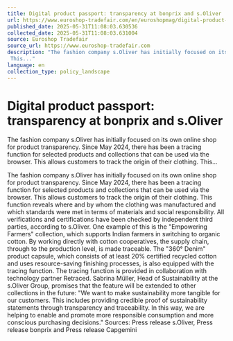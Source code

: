 ```yaml
---
title: Digital product passport: transparency at bonprix and s.Oliver
url: https://www.euroshop-tradefair.com/en/euroshopmag/digital-product-passport-transparency-at-bonprix-and-s-Oliver
published_date: 2025-05-31T11:08:03.630536
collected_date: 2025-05-31T11:08:03.631004
source: Euroshop Tradefair
source_url: https://www.euroshop-tradefair.com
description: "The fashion company s.Oliver has initially focused on its own online shop for product transparency. Since May 2024, there has been a tracing function for selected products and collections that can be used via the browser. This allows customers to track the origin of their clothing. 
 This..."
language: en
collection_type: policy_landscape
---
```


# Digital product passport: transparency at bonprix and s.Oliver

The fashion company s.Oliver has initially focused on its own online shop for product transparency. Since May 2024, there has been a tracing function for selected products and collections that can be used via the browser. This allows customers to track the origin of their clothing. 
 This...

The fashion company s.Oliver has initially focused on its own online shop for product transparency. Since May 2024, there has been a tracing function for selected products and collections that can be used via the browser. This allows customers to track the origin of their clothing. 
 This function reveals where and by whom the clothing was manufactured and which standards were met in terms of materials and social responsibility. All verifications and certifications have been checked by independent third parties, according to s.Oliver. 
 One example of this is the "Empowering Farmers" collection, which supports Indian farmers in switching to organic cotton. By working directly with cotton cooperatives, the supply chain, through to the production level, is made traceable. The "360° Denim" product capsule, which consists of at least 20% certified recycled cotton and uses resource-saving finishing processes, is also equipped with the tracing function. 
 The tracing function is provided in collaboration with technology partner Retraced. Sabrina Müller, Head of Sustainability at the s.Oliver Group, promises that the feature will be extended to other collections in the future: "We want to make sustainability more tangible for our customers. This includes providing credible proof of sustainability statements through transparency and traceability. In this way, we are helping to enable and promote more responsible consumption and more conscious purchasing decisions." 
 Sources: Press release s.Oliver, Press release bonprix and Press release Capgemini